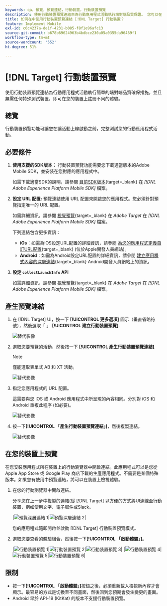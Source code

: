 ```yaml
---
keywords: qa，預覽，預覽連結，行動裝置，行動裝置預覽
description: 使用行動裝置預覽連結來為行動應用程式活動執行端對端品質保證。 您可以在不使用特殊測試裝置的情況下註冊不同的體驗。
title: 如何在中使用行動裝置預覽連結 [!DNL Target] 行動裝置？
feature: Implement Mobile
exl-id: c0c4237a-de1f-4231-b085-f8f1e96afc13
source-git-commit: b678b69624963b4bdbce230a05a0355da96469f1
workflow-type: tm+mt
source-wordcount: '552'
ht-degree: 51%

---
```


# [!DNL Target] 行動裝置預覽

使用行動裝置預覽連結為行動應用程式活動執行簡單的端對端品質確保措施，並且無需任何特殊測試裝置，即可在您的裝置上註冊不同的體驗。

## 總覽

行動裝置預覽功能可讓您在讓活動上線啟動之前，完整測試您的行動應用程式活動。

## 必要條件

1. **使用支援的SDK版本：** 行動裝置預覽功能需要您下載適當版本的Adobe Mobile SDK，並安裝在您對應的應用程式中。

   如需下載適當SDK的說明，請參閱 [目前SDK版本](https://developer.adobe.com/client-sdks/documentation/current-sdk-versions/){target=_blank} 在 *[!DNL Adobe Experience Platform Mobile SDK]* 檔案。

1. **設定 URL 配置:** 預覽連結使用 URL 配置來開啟您的應用程式。您必須針對預覽指定唯一的 URL 配置。

   如需詳細資訊，請參閱 [視覺預覽](https://developer.adobe.com/client-sdks/documentation/adobe-target/#visual-preview){target=_blank} 在 *Adobe Target* 在 *[!DNL Adobe Experience Platform Mobile SDK]* 檔案。

   下列連結包含更多資訊：

   * **iOs**：如需為iOS設定URL配置的詳細資訊，請參閱 [為您的應用程式定義自訂URL配置](https://developer.apple.com/documentation/xcode/defining-a-custom-url-scheme-for-your-app){target=_blank} (位於Apple開發人員網站)。
   * **Android**：如需為Android設定URL配置的詳細資訊，請參閱 [建立應用程式內容的深層連結](https://developer.android.com/training/app-links/deep-linking){target=_blank} Android開發人員網站上的資訊。

1. **設定 `collectLaunchInfo` API**

   如需詳細資訊，請參閱 [視覺預覽](https://developer.adobe.com/client-sdks/documentation/adobe-target/#visual-preview){target=_blank} 在 *Adobe Target* 在 *[!DNL Adobe Experience Platform Mobile SDK]* 檔案。

## 產生預覽連結

1. 在 [!DNL Target] UI，按一下 **[!UICONTROL 更多選項]** 圖示（垂直省略符號），然後選取「 」 **[!UICONTROL 建立行動裝置預覽]**.

   ![替代影像](assets/mobile-preview-create.png)

1. 選取您要預覽的活動，然後按一下 **[!UICONTROL 產生行動裝置預覽連結]**.

   >[!NOTE]
   >
   >僅能選取表單式 AB 和 XT 活動。

   ![替代影像](assets/mobile-preview-select-activities.png)

1. 指定您應用程式的 URL 配置。

   這需要與您 iOS 或 Android 應用程式中所呈現的內容相同。分別對 iOS 和 Android 重複此程序 (如必要)。

   ![替代影像](assets/mobile-preview-enter-url-scheme.png)

1. 按一下&#x200B;**[!UICONTROL 「產生行動裝置預覽連結」]**，然後複製連結。

   ![替代影像](assets/mobile-preview-generate-and-copy.png)

## 在您的裝置上預覽

在您安裝應用程式所在裝置上的行動瀏覽器中開啟連結。此應用程式可以是您從 Apple App Store 或 Google Play 商店下載的生產應用程式。不需要是某個特殊版本。如果您有使用中預覽連結，將可以在裝置上檢視體驗。

1. 在您的行動瀏覽器中開啟連結。

   分享您在上一步中複製的連結(從 [!DNL Target] 以方便的方式將UI連線至行動裝置，例如使用文字、電子郵件或Slack。

   |![預覽深層連結 1](assets/mobile-preview-open-deeplink.png)|![預覽深層連結 2](assets/mobile-preview-open-app.png)|

   您的應用程式隨即開啟並啟動 [!DNL Target] 行動裝置預覽模式。

1. 選取您要查看的體驗組合，然後按一下&#x200B;**[!UICONTROL 「啟動體驗」]**。

   |![行動裝置預覽 1](assets/mobile-preview-experience-selection-1.png)|![行動裝置預覽 2](assets/mobile-preview-experience-result-1-france.png)|![行動裝置預覽 3](assets/mobile-preview-experience-result-1-shipfree.png)|
|![行動裝置預覽 4](assets/mobile-preview-experience-selection-2.png)|![行動裝置預覽 5](assets/mobile-preview-experience-result-2-aus.png)|![行動裝置預覽 6](assets/mobile-preview-experience-result-2-10off.png)|

## 限制

* 按一下&#x200B;**[!UICONTROL 「啟動體驗」]**&#x200B;按鈕之後，必須重新載入檢視新內容才會顯示。最容易的方式是切換至不同畫面，然後回到您預期會發生變更的畫面。
* Android 早於 API-19 (KitKat) 的版本不支援行動裝置預覽。
